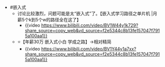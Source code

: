 - #嵌入式
	- 讨论比较激烈，问题可能是太“嵌入式”了。【嵌入式学习路径之单片机 |月薪5个k到5个w的路径全在这了】
		- {{video https://www.bilibili.com/video/BV1W44y1k729?share_source=copy_web&vd_source=f2e5344c8b13fe157047f7915a100aa1}}
	- ⭐【年薪30万 嵌入式小白 学成之路】→相对精简
		- {{video https://www.bilibili.com/video/BV1Y44y1a7xx?share_source=copy_web&vd_source=f2e5344c8b13fe157047f7915a100aa1}}